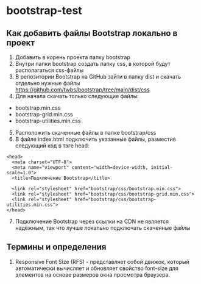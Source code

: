 # bootstrap-test

## Как добавить файлы Bootstrap локально в проект
1. Добавить в корень проекта папку bootstrap
2. Внутри папки bootstrap создать папку css, в которой будут располагаться css-файлы
3. В репозитории Bootstrap на GitHub зайти в папку dist и скачать отдельно нужные файлы
<https://github.com/twbs/bootstrap/tree/main/dist/css>
4. Для начала скачать только следующие файлы:
  - bootstrap.min.css
  - bootstrap-grid.min.css
  - bootstrap-utilities.min.css
5. Расположить скаченные файлы в папке bootstrap/css
6. В файле index.html подключить указанные файлы, разместив следующий код в тэге head:
```
<head>
  <meta charset="UTF-8">
  <meta name="viewport" content="width=device-width, initial-scale=1.0">
  <title>Подключение Bootstrap</title>

  <link rel="stylesheet" href="bootstrap/css/bootstrap.min.css">
  <link rel="stylesheet" href="bootstrap/css/bootstrap-grid.min.css">
  <link rel="stylesheet" href="bootstrap/css/bootstrap-utilities.min.css">
</head>
```
7. Подключение Bootstrap через ссылки на CDN не является надёжным, так что лучше локально подключать скаченные файлы


## Термины и определения
1. Responsive Font Size (RFS) - представляет собой движок, который автоматически вычисляет и обновляет свойство font-size для элементов на основе размеров окна просмотра браузера.